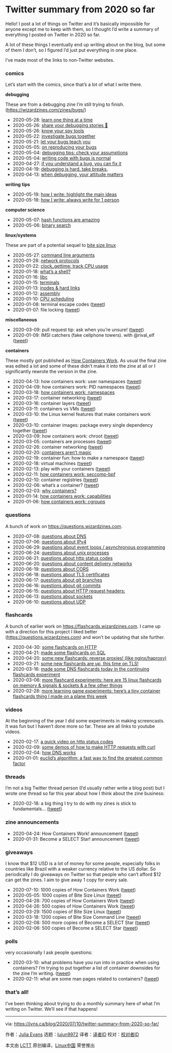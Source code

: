 [#]: collector: (lujun9972)
[#]: translator: ( )
[#]: reviewer: ( )
[#]: publisher: ( )
[#]: url: ( )
[#]: subject: (Twitter summary from 2020 so far)
[#]: via: (https://jvns.ca/blog/2020/07/10/twitter-summary-from-2020-so-far/)
[#]: author: (Julia Evans https://jvns.ca/)

Twitter summary from 2020 so far
======

Hello! I post a lot of things on Twitter and it’s basically impossible for anyone except me to keep with them, so I thought I’d write a summary of everything I posted on Twitter in 2020 so far.

A lot of these things I eventually end up writing about on the blog, but some of them I don’t, so I figured I’d just put everything in one place.

I’ve made most of the links to non-Twitter websites.

### comics

Let’s start with the comics, since that’s a lot of what I write there.

**debugging**

These are from a debugging zine I’m still trying to finish. (<https://wizardzines.com/zines/bugs/>)

  * 2020-05-28: [learn one thing at a time][1]
  * 2020-05-26: [share your debugging stories 🐛][2]
  * 2020-05-26: [know your spy tools][3]
  * 2020-05-22: [investigate bugs together][4]
  * 2020-05-21: [let your bugs teach you][5]
  * 2020-05-05: [on reproducing your bugs][6]
  * 2020-05-04: [debugging tips: check your assumptions][7]
  * 2020-05-04: [writing code with bugs is normal][8]
  * 2020-04-27: [if you understand a bug, you can fix it][9]
  * 2020-04-19: [debugging is hard. take breaks.][10]
  * 2020-04-13: [when debugging, your attitude matters][11]



**writing tips**

  * 2020-05-19: [how I write: highlight the main ideas][12]
  * 2020-05-18: [how I write: always write for 1 person][13]



**computer science**

  * 2020-05-07: [hash functions are amazing][14]
  * 2020-05-06: [binary search][15]



**linux/systems**

These are part of a potential sequel to [bite size linux][16]

  * 2020-05-27: [command line arguments][17]
  * 2020-01-28: [network protocols][18]
  * 2020-01-22: [clock_gettime: track CPU usage][19]
  * 2020-01-18: [what’s a shell?][20]
  * 2020-01-16: [libc][21]
  * 2020-01-15: [terminals][22]
  * 2020-01-13: [inodes &amp; hard links][23]
  * 2020-01-12: [assembly][24]
  * 2020-01-10: [CPU scheduling][25]
  * 2020-01-08: terminal escape codes ([tweet][26])
  * 2020-01-07: file locking ([tweet][27])



**miscellaneous**

  * 2020-03-09: pull request tip: ask when you’re unsure! ([tweet][28])
  * 2020-01-09: IMSI catchers (fake cellphone towers). with @rival_elf ([tweet][29])



**containers**

These mostly got published as [How Containers Work][30]. As usual the final zine was edited a lot and some of these didn’t make it into the zine at all or I significantly rewrote the version in the zine.

  * 2020-04-13: how containers work: user namespaces ([tweet][31])
  * 2020-04-09: how containers work: PID namespaces ([tweet][32])
  * 2020-03-18: [how containers work: namespaces][33]
  * 2020-03-17: container networking ([tweet][34])
  * 2020-03-16: container layers ([tweet][35])
  * 2020-03-11: containers vs VMs ([tweet][36])
  * 2020-03-10: the Linux kernel features that make containers work ([tweet][37])
  * 2020-03-10: container images: package every single dependency together ([tweet][38])
  * 2020-03-09: how containers work: chroot ([tweet][39])
  * 2020-03-05: containers are processes ([tweet][40])
  * 2020-02-26: container networking ([tweet][41])
  * 2020-02-20: [containers aren’t magic][42]
  * 2020-02-19: container fun: how to make a namespace ([tweet][43])
  * 2020-02-18: virtual machines ([tweet][44])
  * 2020-02-13: play with your containers ([tweet][45])
  * 2020-02-11: [how containers work: seccomp-bpf][46]
  * 2020-02-10: container registries ([tweet][47])
  * 2020-02-06: what’s a container? ([tweet][48])
  * 2020-02-03: [why containers?][49]
  * 2020-01-14: [how containers work: capabilities][50]
  * 2020-01-06: [how containers work: cgroups][51]



### questions

A bunch of work on <https://questions.wizardzines.com>.

  * 2020-07-08: [questions about DNS][52]
  * 2020-07-06: [questions about IPv4][53]
  * 2020-06-29: [questions about event loops / asynchronous programming][54]
  * 2020-06-24: [questions about unix processes][55]
  * 2020-06-21: [questions about http status codes][56]
  * 2020-06-20: [questions about content delivery networks][57]
  * 2020-06-19: [questions about CORS][58]
  * 2020-06-18: [questions about TLS certificates][59]
  * 2020-06-17: [questions about git branches][60]
  * 2020-06-16: [questions about git commits][61]
  * 2020-06-15: [questions about HTTP request headers:][62]
  * 2020-06-13: [questions about sockets][63]
  * 2020-06-10: [questions about UDP][64]



### flashcards

A bunch of earlier work on <https://flashcards.wizardzines.com>. I came up with a direction for this project I liked better (<https://questions.wizardzines.com>) and won’t be updating that site further.

  * 2020-04-30: [some flashcards on HTTP][65]
  * 2020-04-21: [made some flashcards on SQL][66]
  * 2020-04-20: [some new flashcards: reverse proxies! (like nginx/haproxy)][67]
  * 2020-03-21: [some new flashcards are up, this time on TLS!][68]
  * 2020-03-16: [made some DNS flashcards today in the continuing flashcards experiment][69]
  * 2020-03-06: [more flashcard experiments: here are 15 linux flashcards on memory &amp; signals &amp; sockets &amp; a few other things][70]
  * 2020-02-28: [more learning game experiments: here’s a tiny container flashcards thing I made on a plane this week][71]



### videos

At the beginning of the year I did some experiments in making screencasts. It was fun but I haven’t done more so far. These are all links to youtube videos.

  * 2020-02-17: [a quick video on http status codes][72]
  * 2020-02-09: [some demos of how to make HTTP requests with curl][73]
  * 2020-02-04: [how DNS works][74]
  * 2020-01-01: [euclid’s algorithm: a fast way to find the greatest common factor][75]



### threads

I’m not a big Twitter thread person (I’d usually rather write a blog post) but I wrote one thread so far this year about how I think about the zine business:

  * 2020-02-18: a big thing I try to do with my zines is stick to fundamentals… ([tweet][76])



### zine announcements

  * 2020-04-24: How Containers Work! announcement ([tweet][77])
  * 2020-01-31: Become a SELECT Star! announcement ([tweet][78])



### giveaways

I know that $12 USD is a lot of money for some people, especially folks in countries like Brazil with a weaker currency relative to the US dollar. So periodically I do giveaways on Twitter so that people who can’t afford $12 can get the zines. I aim to give away 1 copy for every sale.

  * 2020-07-10: 1000 copies of How Containers Work ([tweet][79])
  * 2020-05-05: 1000 copies of Bite Size Linux ([tweet][80])
  * 2020-04-28: 700 copies of How Containers Work ([tweet][81])
  * 2020-04-26: 500 copies of How Containers Work ([tweet][82])
  * 2020-03-29: 1500 copies of Bite Size Linux ([tweet][83])
  * 2020-03-18: 1200 copies of Bite Size Command Line ([tweet][84])
  * 2020-02-08: 500 more copies of Become a SELECT Star ([tweet][85])
  * 2020-02-06: 500 copies of Become a SELECT Star ([tweet][86])



### polls

very occasionally I ask people questions:

  * 2020-03-10: what problems have you run into in practice when using containers? I’m trying to put together a list of container downsides for the zine I’m writing. ([tweet][87])
  * 2020-02-11: what are some man pages related to containers? ([tweet][88])



### that’s all!

I’ve been thinking about trying to do a monthly summary here of what I’m writing on Twitter. We’ll see if that happens!

--------------------------------------------------------------------------------

via: https://jvns.ca/blog/2020/07/10/twitter-summary-from-2020-so-far/

作者：[Julia Evans][a]
选题：[lujun9972][b]
译者：[译者ID](https://github.com/译者ID)
校对：[校对者ID](https://github.com/校对者ID)

本文由 [LCTT](https://github.com/LCTT/TranslateProject) 原创编译，[Linux中国](https://linux.cn/) 荣誉推出

[a]: https://jvns.ca/
[b]: https://github.com/lujun9972
[1]: https://wizardzines.com/comics/learn-one-thing/
[2]: https://wizardzines.com/comics/share-debugging-stories/
[3]: https://wizardzines.com/comics/spy-tools/
[4]: https://wizardzines.com/comics/investigate-bugs-together/
[5]: https://wizardzines.com/comics/bugs-teach-you/
[6]: https://wizardzines.com/comics/reproduce-bug/
[7]: https://wizardzines.com/comics/check-assumptions/
[8]: https://wizardzines.com/comics/bugs-are-normal/
[9]: https://wizardzines.com/comics/understand-can-fix/
[10]: https://wizardzines.com/comics/take-breaks/
[11]: https://wizardzines.com/comics/attitude-matters/
[12]: https://wizardzines.com/comics/main-ideas/
[13]: https://wizardzines.com/comics/write-for-one-person/
[14]: https://wizardzines.com/comics/hash-functions/
[15]: https://wizardzines.com/comics/binary-search/
[16]: https://wizardzines.com/zines/bite-size-linux
[17]: https://wizardzines.com/comics/command-line-arguments/
[18]: https://wizardzines.com/comics/network-protocols/
[19]: https://wizardzines.com/comics/clock-gettime/
[20]: https://wizardzines.com/comics/shell/
[21]: https://wizardzines.com/comics/libc/
[22]: https://wizardzines.com/comics/terminals/
[23]: https://wizardzines.com/comics/inodes/
[24]: https://wizardzines.com/comics/assembly/
[25]: https://wizardzines.com/comics/cpu-scheduling/
[26]: https://twitter.com/b0rk/status/1214999652547858435
[27]: https://twitter.com/b0rk/status/1214761141299232768
[28]: https://twitter.com/b0rk/status/1237053602549641216
[29]: https://twitter.com/b0rk/status/1215276094389202946
[30]: https://wizardzines.com/zines/containers
[31]: https://twitter.com/b0rk/status/1249775569371377667
[32]: https://twitter.com/b0rk/status/1248263569629732865
[33]: https://wizardzines.com/comics/namespaces/
[34]: https://twitter.com/b0rk/status/1240115994003230720
[35]: https://twitter.com/b0rk/status/1239566715790462977
[36]: https://twitter.com/b0rk/status/1237744128450072578
[37]: https://twitter.com/b0rk/status/1237387483987374083
[38]: https://twitter.com/b0rk/status/1237464479811633154
[39]: https://twitter.com/b0rk/status/1237080650106142720
[40]: https://twitter.com/b0rk/status/1235754793253171200
[41]: https://twitter.com/b0rk/status/1232800388404760581
[42]: https://wizardzines.com/comics/containers-arent-magic/
[43]: https://twitter.com/b0rk/status/1230158223405146117
[44]: https://twitter.com/b0rk/status/1229768185588731905
[45]: https://twitter.com/b0rk/status/1227986646861320192
[46]: https://wizardzines.com/comics/seccomp-bpf/
[47]: https://twitter.com/b0rk/status/1226856930875932672
[48]: https://twitter.com/b0rk/status/1225445956734390273
[49]: https://wizardzines.com/comics/why-containers/
[50]: https://wizardzines.com/comics/capabilities/
[51]: https://wizardzines.com/comics/cgroups/
[52]: https://questions.wizardzines.com/dns.html
[53]: https://questions.wizardzines.com/ip.html
[54]: https://questions.wizardzines.com/event-loops.html%C2%A0…%7Chttps://twitter.com/b0rk/status/1277655073003372549
[55]: https://questions.wizardzines.com/unix-processes.html
[56]: https://questions.wizardzines.com/http-status-codes.html
[57]: https://questions.wizardzines.com/cdn.html
[58]: https://questions.wizardzines.com/cors.html
[59]: https://questions.wizardzines.com/tls-certificates.html
[60]: https://questions.wizardzines.com/git-branches.html
[61]: https://questions.wizardzines.com/git-commits.html
[62]: https://questions.wizardzines.com/http-request-headers.html
[63]: https://questions.wizardzines.com/sockets.html
[64]: https://questions.wizardzines.com/udp.html
[65]: https://flashcards.wizardzines.com/http/
[66]: http://flashcards.wizardzines.com/sql-basics/
[67]: https://flashcards.wizardzines.com/reverse-proxies/
[68]: https://flashcards.wizardzines.com/tls/
[69]: https://flashcards.wizardzines.com/dns/
[70]: https://flashcards.wizardzines.com/linux/
[71]: https://flashcards.wizardzines.com/container-basics
[72]: https://www.youtube.com/watch?v=xYv8wcNJiKw
[73]: https://youtu.be/91OKnEIFyGs
[74]: https://www.youtube.com/watch?v=kV1u701wxgg
[75]: https://www.youtube.com/watch?v=WIbbd_usHo8
[76]: https://twitter.com/b0rk/status/1229860328139296768
[77]: https://twitter.com/b0rk/status/1253795997479821312
[78]: https://twitter.com/b0rk/status/1223348391431823361
[79]: https://twitter.com/b0rk/status/1281596580135673856
[80]: https://twitter.com/b0rk/status/1257667421374230530
[81]: https://twitter.com/b0rk/status/1255176464443625474
[82]: https://twitter.com/b0rk/status/1254396387703361536
[83]: https://twitter.com/b0rk/status/1244281191802581002
[84]: https://twitter.com/b0rk/status/1240477475022548998
[85]: https://twitter.com/b0rk/status/1226117090781863936
[86]: https://twitter.com/b0rk/status/1225561703263371264
[87]: https://twitter.com/b0rk/status/1237528379097616388
[88]: https://twitter.com/b0rk/status/1227244309621215233
